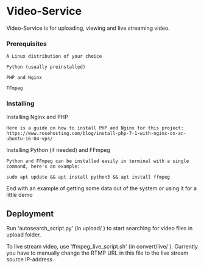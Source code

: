 # Video-Service

Video-Service is for uploading, viewing and live streaming video.

### Prerequisites

```
A Linux distribution of your choice

Python (usually preinstalled)

PHP and Nginx

FFmpeg
```

### Installing

Installing Nginx and PHP

```
Here is a guide on how to install PHP and Nginx for this project: 
https://www.rosehosting.com/blog/install-php-7-1-with-nginx-on-an-ubuntu-16-04-vps/
```

Installing Python (if needed) and FFmpeg
```
Python and FFmpeg can be installed easily in terminal with a single command, here's an example:

sudo apt update && apt install python3 && apt install ffmpeg
```

End with an example of getting some data out of the system or using it for a little demo

## Deployment

Run 'autosearch_script.py' (in upload/ ) to start searching for video files in upload folder. 

To live stream video, use 'ffmpeg_live_script.sh' (in convert/live/ ). Currently you have to manually change the RTMP URL in this file to the live stream source IP-address.